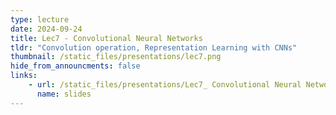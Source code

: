 ```yaml
---
type: lecture
date: 2024-09-24
title: Lec7 - Convolutional Neural Networks
tldr: "Convolution operation, Representation Learning with CNNs"
thumbnail: /static_files/presentations/lec7.png
hide_from_announcments: false
links:
    - url: /static_files/presentations/Lec7_ Convolutional Neural Networks.pdf
      name: slides
---
```


